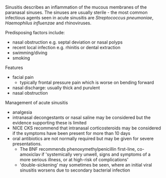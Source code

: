 Sinusitis describes an inflammation of the mucous membranes of the paranasal sinuses. The sinuses are usually sterile \- the most common infectious agents seen in acute sinusitis are **Streptococcus* pneumoniae*, *Haemophilus influenzae* and rhinoviruses.  
  
Predisposing factors include:  
* nasal obstruction e.g. septal deviation or nasal polyps
* recent local infection e.g. rhinitis or dental extraction
* swimming/diving
* smoking

  
Features  
* facial pain
	+ typically frontal pressure pain which is worse on bending forward
* nasal discharge: usually thick and purulent
* nasal obstruction

  
Management of acute sinusitis  
* analgesia
* intranasal decongestants or nasal saline may be considered but the evidence supporting these is limited
* NICE CKS recommend that intranasal corticosteroids may be considered if the symptoms have been present for more than 10 days
* oral antibiotics are not normally required but may be given for severe presentations.
	+ The BNF recommends phenoxymethylpenicillin first\-line, co\-amoxiclav if 'systemically very unwell, signs and symptoms of a more serious illness, or at high\-risk of complications'
	+ 'double\-sickening' may sometimes be seen, where an initial viral sinusitis worsens due to secondary bacterial infection
